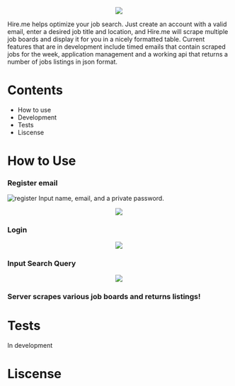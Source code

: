 <p align='center'>
<img src='https://github.com/ianmat55/HireMe/blob/master/public/img/hireme_logo.png'>
</p>
Hire.me helps optimize your job search. Just create an account with a valid email, enter a desired job title and location, and Hire.me will scrape multiple job boards and display it for you in a nicely formatted table. Current features that are in development include timed emails that contain scraped jobs for the week, application management and a working api that returns a number of jobs listings in json format.

# Contents
- How to use
- Development
- Tests
- Liscense 
 
# How to Use

### Register email


![register](https://github.com/ianmat55/HireMe/blob/master/public/img/register.png) Input name, email, and a private password.

<p align='center'>
<img src='https://github.com/ianmat55/HireMe/blob/master/public/img/hireme_login.png'>
</p>

### Login

<p align='center'>
<img src='https://github.com/ianmat55/HireMe/blob/master/public/img/search_results.png'>
</p>

### Input Search Query

<p align='center'>
<img src='https://github.com/ianmat55/HireMe/blob/master/public/img/hireme_searchresults.png'>
</p>

### Server scrapes various job boards and returns listings!

# Tests
In development

# Liscense 
